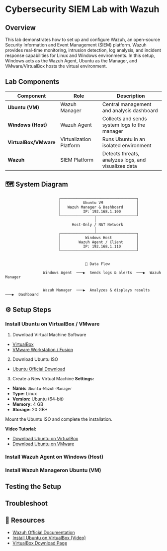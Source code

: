 # Cybersecurity SIEM Lab with Wazuh

## Overview
This lab demonstrates how to set up and configure Wazuh, an open-source Security Information and Event Management (SIEM) platform. Wazuh provides real-time monitoring, intrusion detection, log analysis, and incident response capabilities for Linux and Windows environments. In this setup, Windows acts as the Wazuh Agent, Ubuntu as the Manager, and VMware/VirtualBox hosts the virtual environment.

## Lab Components
| Component | Role | Description |
|------------|------|-------------|
| **Ubuntu (VM)** | Wazuh Manager | Central management and analysis dashboard |
| **Windows (Host)** | Wazuh Agent | Collects and sends system logs to the manager |
| **VirtualBox/VMware** | Virtualization Platform | Runs Ubuntu in an isolated environment |
| **Wazuh** | SIEM Platform | Detects threats, analyzes logs, and visualizes data |

## 🗺️ System Diagram

                            ┌──────────────────────────────────┐
                            │          Ubuntu VM               │
                            │   Wazuh Manager & Dashboard      │
                            │          IP: 192.168.1.100       │
                            └───────────────┬──────────────────┘
                                            │
                                  Host-Only / NAT Network
                                            │
                            ┌───────────────┴──────────────────┐
                            │           Windows Host           │
                            │        Wazuh Agent / Client      │
                            │          IP: 192.168.1.110       │
                            └──────────────────────────────────┘


                                        🔁 Data Flow

                     Windows Agent  ───▶  Sends logs & alerts  ───▶  Wazuh Manager


                     Wazuh Manager  ───▶  Analyzes & displays results  ───▶  Dashboard


## ⚙️ Setup Steps
### Install Ubuntu on VirtualBox / VMware
1. Download Virtual Machine Software
- <a href="https://www.virtualbox.org/wiki/Downloads" target="_blank">VirtualBox</a>  
- <a href="https://www.vmware.com/products/desktop-hypervisor/workstation-and-fusion" target="_blank" rel="noopener noreferrer">VMware Workstation / Fusion</a>

2. Download Ubuntu ISO
- <a href="https://ubuntu.com/download" target="_blank" rel="noopener noreferrer">Ubuntu Official Download</a>

3. Create a New Virtual Machine
**Settings:**
- **Name:** `Ubuntu-Wazuh-Manager`  
- **Type:** Linux  
- **Version:** Ubuntu (64-bit)  
- **Memory:** 4 GB  
- **Storage:** 20 GB+  

Mount the Ubuntu ISO and complete the installation.

**Video Tutorial:**  
- <a href="https://www.youtube.com/watch?v=IOSEdXVmmpM" target="_blank" rel="noopener noreferrer">Download Ubuntu on VirtualBox</a>  
- <a href="https://www.youtube.com/watch?v=CNAmlDEzqKo" target="_blank" rel="noopener noreferrer">Download Ubuntu on VMware</a>


### Install Wazuh Agent on Windows (Host)


### Install Wazuh Manageron Ubuntu (VM)

## Testing the Setup

## Troubleshoot
   
## 🧾 Resources
- <a href="https://documentation.wazuh.com" target="_blank" rel="noopener noreferrer">Wazuh Official Documentation</a>  
- <a href="https://www.youtube.com/watch?v=IOSEdXVmmpM" target="_blank" rel="noopener noreferrer">Install Ubuntu on VirtualBox (Video)</a>  
- <a href="https://www.virtualbox.org/wiki/Downloads" target="_blank" rel="noopener noreferrer">VirtualBox Download Page</a>

